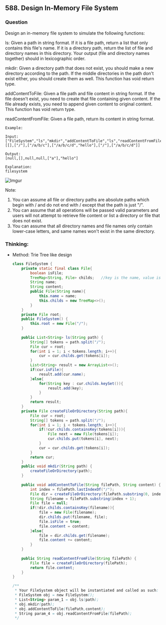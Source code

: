 ## 588. Design In-Memory File System

### Question
Design an in-memory file system to simulate the following functions:

ls: Given a path in string format. If it is a file path, return a list that only contains this file's name. If it is a directory path, return the list of file and directory names in this directory. Your output (file and directory names together) should in lexicographic order.

mkdir: Given a directory path that does not exist, you should make a new directory according to the path. If the middle directories in the path don't exist either, you should create them as well. This function has void return type.

addContentToFile: Given a file path and file content in string format. If the file doesn't exist, you need to create that file containing given content. If the file already exists, you need to append given content to original content. This function has void return type.

readContentFromFile: Given a file path, return its content in string format.

```
Example:

Input: 
["FileSystem","ls","mkdir","addContentToFile","ls","readContentFromFile"]
[[],["/"],["/a/b/c"],["/a/b/c/d","hello"],["/"],["/a/b/c/d"]]

Output:
[null,[],null,null,["a"],"hello"]

Explanation:
filesystem
```
![Imgur](https://i.imgur.com/M0m9jsf.png)

Note:
1. You can assume all file or directory paths are absolute paths which begin with / and do not end with / except that the path is just "/".
2. You can assume that all operations will be passed valid parameters and users will not attempt to retrieve file content or list a directory or file that does not exist.
3. You can assume that all directory names and file names only contain lower-case letters, and same names won't exist in the same directory.

### Thinking:
* Method: Trie Tree like design
    ```Java
    class FileSystem {
        private static final class File{
            boolean isFile;
            TreeMap<String, File> childs;   //key is the name, value is the file object.
            String name;
            String content;
            public File(String name){
                this.name = name;
                this.childs = new TreeMap<>();
            }
        }
        private File root;
        public FileSystem() {
            this.root = new File("/");
        }
        
        public List<String> ls(String path) {
            String[] tokens = path.split("/");
            File cur = root;
            for(int i = 1; i < tokens.length; i++){
                cur = cur.childs.get(tokens[i]);
            }
            List<String> result = new ArrayList<>();
            if(cur.isFile){
                result.add(cur.name);
            }else{
                for(String key : cur.childs.keySet()){
                    result.add(key);
                }
            }
            return result;
        }
        private File createFileOrDirectory(String path){
            File cur = root;
            String[] tokens = path.split("/");
            for(int i = 1; i < tokens.length; i++){
                if(!cur.childs.containsKey(tokens[i])){
                    File next = new File(tokens[i]);
                    cur.childs.put(tokens[i], next);
                }
                cur = cur.childs.get(tokens[i]);
            }
            return cur;
        }
        public void mkdir(String path) {
            createFileOrDirectory(path);
        }
        
        public void addContentToFile(String filePath, String content) {
            int index = filePath.lastIndexOf("/");
            File dir = createFileOrDirectory(filePath.substring(0, index));
            String filename = filePath.substring(index + 1);
            File file = null;
            if(!dir.childs.containsKey(filename)){
                file = new File(filename);
                dir.childs.put(filename, file);
                file.isFile = true;
                file.content = content;
            }else{
                file = dir.childs.get(filename);
                file.content += content;
            }
        }
        
        public String readContentFromFile(String filePath) {
            File file = createFileOrDirectory(filePath);
            return file.content;
        }
    }
    
    /**
     * Your FileSystem object will be instantiated and called as such:
     * FileSystem obj = new FileSystem();
     * List<String> param_1 = obj.ls(path);
     * obj.mkdir(path);
     * obj.addContentToFile(filePath,content);
     * String param_4 = obj.readContentFromFile(filePath);
     */
    ```
